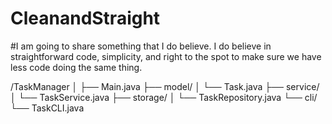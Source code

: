 # CleanandStraight

#I am going to share something that I do believe. I do believe in straightforward code, simplicity, and right to the spot to make sure we have less code doing the same thing.

/TaskManager
│
├── Main.java
├── model/
│   └── Task.java
├── service/
│   └── TaskService.java
├── storage/
│   └── TaskRepository.java
└── cli/
    └── TaskCLI.java


